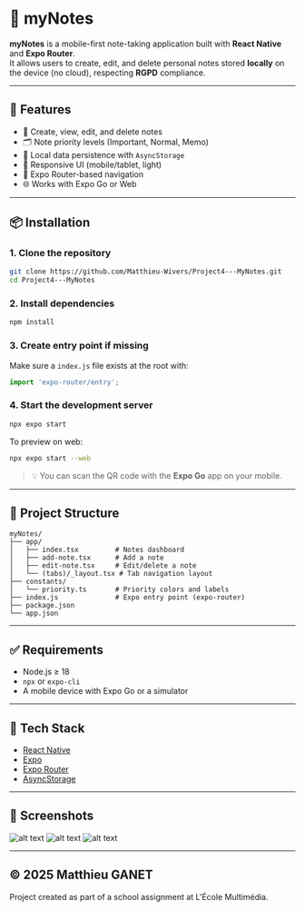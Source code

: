 # 📱 myNotes

**myNotes** is a mobile-first note-taking application built with **React Native** and **Expo Router**.  
It allows users to create, edit, and delete personal notes stored **locally** on the device (no cloud), respecting **RGPD** compliance.

---

## 🚀 Features

- 📌 Create, view, edit, and delete notes  
- 🗂️ Note priority levels (Important, Normal, Memo)  
- 💾 Local data persistence with `AsyncStorage`  
- 📱 Responsive UI (mobile/tablet, light)  
- 🔁 Expo Router-based navigation  
- 🌐 Works with Expo Go or Web

---

## 📦 Installation

### 1. Clone the repository

```bash
git clone https://github.com/Matthieu-Wivers/Project4---MyNotes.git
cd Project4---MyNotes
```

### 2. Install dependencies

```bash
npm install
```

### 3. Create entry point if missing

Make sure a `index.js` file exists at the root with:

```js
import 'expo-router/entry';
```

### 4. Start the development server

```bash
npx expo start
```

To preview on web:

```bash
npx expo start --web
```

> 💡 You can scan the QR code with the **Expo Go** app on your mobile.

---

## 🧱 Project Structure

```
myNotes/
├── app/
│   ├── index.tsx         # Notes dashboard
│   ├── add-note.tsx      # Add a note
│   ├── edit-note.tsx     # Edit/delete a note
│   └── (tabs)/_layout.tsx # Tab navigation layout
├── constants/
│   └── priority.ts       # Priority colors and labels
├── index.js              # Expo entry point (expo-router)
├── package.json
└── app.json
```

---

## ✅ Requirements

- Node.js ≥ 18  
- `npx` or `expo-cli`  
- A mobile device with Expo Go or a simulator

---

## 🧠 Tech Stack

- [React Native](https://reactnative.dev/)  
- [Expo](https://expo.dev/)  
- [Expo Router](https://expo.github.io/router/)  
- [AsyncStorage](https://react-native-async-storage.github.io/async-storage/)

---

## 📸 Screenshots

![alt text](image.png)
![alt text](image-1.png)
![alt text](image-2.png)

---

## © 2025 Matthieu GANET

Project created as part of a school assignment at L'École Multimédia.
